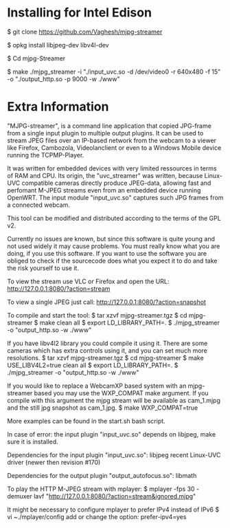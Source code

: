 #  Installing for Intel Edison #

$ git clone https://github.com/Vaghesh/mjpg-streamer

$ opkg install libjpeg-dev libv4l-dev 

$ Cd mjpg-Streamer 

$ make ./mjpg_streamer -i "./input_uvc.so -d /dev/video0 -r 640x480 -f 15" -o "./output_http.so -p 9000 -w ./www"





#  Extra Information #
"MJPG-streamer", is a command line application that copied JPG-frame from a single input plugin to multiple output plugins. It can be used to stream JPEG files over an IP-based network from the webcam to a viewer like Firefox, Cambozola, Videolanclient or even to a Windows Mobile device running the TCPMP-Player.

It was written for embedded devices with very limited ressources in terms of RAM and CPU. Its origin, the "uvc_streamer" was written, because Linux-UVC compatible cameras directly produce JPEG-data, allowing fast and perfomant M-JPEG streams even from an embedded device running OpenWRT. The input module "input_uvc.so" captures such JPG frames from a connected webcam.

This tool can be modified and distributed according to the terms of the GPL v2.

Currently no issues are known, but since this software is quite young and not used widely it may cause problems. You must really know what you are doing, if you use this software. If you want to use the software you are obliged to check if the sourcecode does what you expect it to do and take the risk yourself to use it.

To view the stream use VLC or Firefox and open the URL:
http://127.0.0.1:8080/?action=stream

To view a single JPEG just call:
http://127.0.0.1:8080/?action=snapshot

To compile and start the tool:
$ tar xzvf mjpg-streamer.tgz
$ cd mjpg-streamer
$ make clean all
$ export LD_LIBRARY_PATH=.
$ ./mjpg_streamer -o "output_http.so -w ./www"

If you have libv4l2 library you could compile it using it. 
There are some cameras which has extra controls using it, and you can set much more resolutions.
$ tar xzvf mjpg-streamer.tgz
$ cd mjpg-streamer
$ make USE_LIBV4L2=true clean all
$ export LD_LIBRARY_PATH=.
$ ./mjpg_streamer -o "output_http.so -w ./www"

If you would like to replace a WebcamXP based system with an mjpg-streamer based you may use the 
WXP_COMPAT make argument. If you compile with this argument the mjpg stream will be available as cam_1.mjpg and the
still jpg snapshot as cam_1.jpg. 
$ make WXP_COMPAT=true


More examples can be found in the start.sh bash script.

In case of error:
 the input plugin "input_uvc.so" depends on libjpeg, make sure it is installed.

Dependencies for the input plugin "input_uvc.so":
 libjpeg
 recent Linux-UVC driver (newer then revision #170)

Dependencies for the output plugin "output_autofocus.so":
 libmath
 

To play the HTTP M-JPEG stream with mplayer:
$ mplayer -fps 30 -demuxer lavf "http://127.0.0.1:8080/?action=stream&ignored.mjpg"

It might be necessary to configure mplayer to prefer IPv4 instead of IPv6
$ vi ~./mplayer/config
add or change the option: prefer-ipv4=yes
